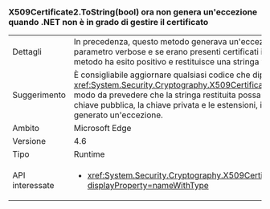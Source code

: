 ### <a name="x509certificate2tostringbool-does-not-throw-now-when-net-cannot-handle-the-certificate"></a>X509Certificate2.ToString(bool) ora non genera un'eccezione quando .NET non è in grado di gestire il certificato

|   |   |
|---|---|
|Dettagli|In precedenza, questo metodo generava un'eccezione se veniva passato il valore <code>true</code> per il parametro verbose e se erano presenti certificati installati non supportati da .NET Framework. Ora il metodo ha esito positivo e restituisce una stringa valida che omette le parti inaccessibili del certificato.|
|Suggerimento|È consigliabile aggiornare qualsiasi codice che dipende da <xref:System.Security.Cryptography.X509Certificates.X509Certificate2.ToString(System.Boolean)> in modo da prevedere che la stringa restituita possa escludere alcuni dati del certificato, ad esempio la chiave pubblica, la chiave privata e le estensioni, in alcuni casi in cui l'API avrebbe precedentemente generato un'eccezione.|
|Ambito|Microsoft Edge|
|Versione|4.6|
|Tipo|Runtime|
|API interessate|<ul><li><xref:System.Security.Cryptography.X509Certificates.X509Certificate2.ToString(System.Boolean)?displayProperty=nameWithType></li></ul>|

